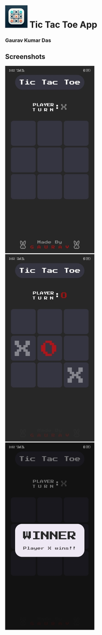 # ![appIcon](SS/ic_launcher.png) Tic Tac Toe App
### Gaurav Kumar Das

## Screenshots
![Homepage](SS/1.jpg) ![Playing](SS/2.jpg) ![Winning](SS/3.jpg) 
